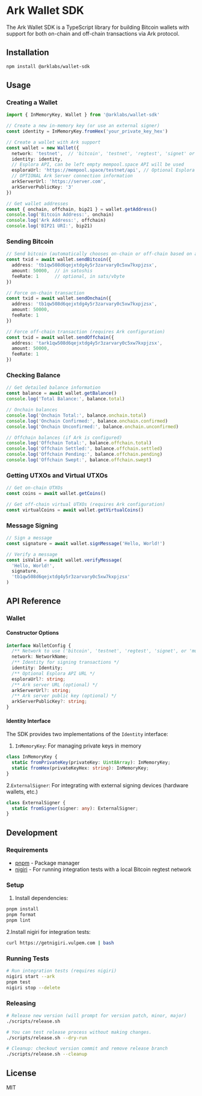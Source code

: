 # Ark Wallet SDK

The Ark Wallet SDK is a TypeScript library for building Bitcoin wallets with support for both on-chain and off-chain transactions via Ark protocol.

## Installation

```bash
npm install @arklabs/wallet-sdk
```

## Usage

### Creating a Wallet

```typescript
import { InMemoryKey, Wallet } from '@arklabs/wallet-sdk'

// Create a new in-memory key (or use an external signer)
const identity = InMemoryKey.fromHex('your_private_key_hex')

// Create a wallet with Ark support
const wallet = new Wallet({
  network: 'testnet',  // 'bitcoin', 'testnet', 'regtest', 'signet' or 'mutinynet'
  identity: identity,
  // Esplora API, can be left empty mempool.space API will be used
  esploraUrl: 'https://mempool.space/testnet/api', // Optional Esplora URL
  // OPTIONAL Ark Server connection information
  arkServerUrl: 'https://server.com',
  arkServerPublicKey: '3'
})

// Get wallet addresses
const { onchain, offchain, bip21 } = wallet.getAddress()
console.log('Bitcoin Address:', onchain)
console.log('Ark Address:', offchain)
console.log('BIP21 URI:', bip21)
```

### Sending Bitcoin

```typescript
// Send bitcoin (automatically chooses on-chain or off-chain based on amount)
const txid = await wallet.sendBitcoin({
  address: 'tb1qw508d6qejxtdg4y5r3zarvary0c5xw7kxpjzsx',
  amount: 50000,  // in satoshis
  feeRate: 1      // optional, in sats/vbyte
})

// Force on-chain transaction
const txid = await wallet.sendOnchain({
  address: 'tb1qw508d6qejxtdg4y5r3zarvary0c5xw7kxpjzsx',
  amount: 50000,
  feeRate: 1
})

// Force off-chain transaction (requires Ark configuration)
const txid = await wallet.sendOffchain({
  address: 'tark1qw508d6qejxtdg4y5r3zarvary0c5xw7kxpjzsx',
  amount: 50000,
  feeRate: 1
})
```

### Checking Balance

```typescript
// Get detailed balance information
const balance = await wallet.getBalance()
console.log('Total Balance:', balance.total)

// Onchain balances
console.log('Onchain Total:', balance.onchain.total)
console.log('Onchain Confirmed:', balance.onchain.confirmed)
console.log('Onchain Unconfirmed:', balance.onchain.unconfirmed)

// Offchain balances (if Ark is configured)
console.log('Offchain Total:', balance.offchain.total)
console.log('Offchain Settled:', balance.offchain.settled)
console.log('Offchain Pending:', balance.offchain.pending)
console.log('Offchain Swept:', balance.offchain.swept)
```

### Getting UTXOs and Virtual UTXOs

```typescript
// Get on-chain UTXOs
const coins = await wallet.getCoins()

// Get off-chain virtual UTXOs (requires Ark configuration)
const virtualCoins = await wallet.getVirtualCoins()
```

### Message Signing

```typescript
// Sign a message
const signature = await wallet.signMessage('Hello, World!')

// Verify a message
const isValid = await wallet.verifyMessage(
  'Hello, World!',
  signature,
  'tb1qw508d6qejxtdg4y5r3zarvary0c5xw7kxpjzsx'
)
```

## API Reference

### Wallet

#### Constructor Options

```typescript
interface WalletConfig {
  /** Network to use ('bitcoin', 'testnet', 'regtest', 'signet', or 'mutinynet') */
  network: NetworkName;
  /** Identity for signing transactions */
  identity: Identity;
  /** Optional Esplora API URL */
  esploraUrl?: string;
  /** Ark server URL (optional) */
  arkServerUrl?: string;
  /** Ark server public key (optional) */
  arkServerPublicKey?: string;
}
```

#### Identity Interface

The SDK provides two implementations of the `Identity` interface:

1. `InMemoryKey`: For managing private keys in memory

```typescript
class InMemoryKey {
  static fromPrivateKey(privateKey: Uint8Array): InMemoryKey;
  static fromHex(privateKeyHex: string): InMemoryKey;
}
```

2.`ExternalSigner`: For integrating with external signing devices (hardware wallets, etc.)

```typescript
class ExternalSigner {
  static fromSigner(signer: any): ExternalSigner;
}
```

## Development

### Requirements

- [pnpm](https://pnpm.io/) - Package manager
- [nigiri](https://github.com/vulpemventures/nigiri) - For running integration tests with a local Bitcoin regtest network

### Setup

1. Install dependencies:

```bash
pnpm install
pnpm format
pnpm lint
```

2.Install nigiri for integration tests:

```bash
curl https://getnigiri.vulpem.com | bash
```

### Running Tests

```bash
# Run integration tests (requires nigiri)
nigiri start --ark
pnpm test
nigiri stop --delete
```

### Releasing


```bash
# Release new version (will prompt for version patch, minor, major)
./scripts/release.sh 

# You can test release process without making changes.
./scripts/release.sh --dry-run 

# Cleanup: checkout version commit and remove release branch
./scripts/release.sh --cleanup
```

## License

MIT
